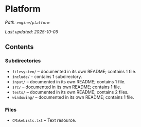 # Platform

_Path: `engine/platform`_

_Last updated: 2025-10-05_


## Contents

### Subdirectories

- `filesystem/` – documented in its own README; contains 1 file.
- `include/` – contains 1 subdirectory.
- `input/` – documented in its own README; contains 1 file.
- `src/` – documented in its own README; contains 1 file.
- `tests/` – documented in its own README; contains 2 files.
- `windowing/` – documented in its own README; contains 1 file.

### Files

- `CMakeLists.txt` – Text resource.

